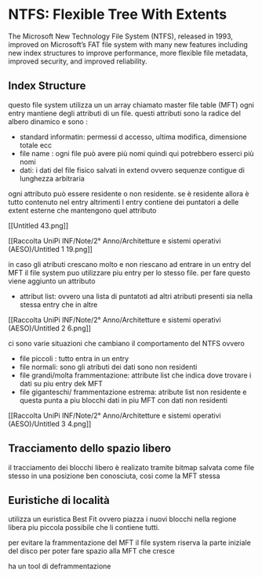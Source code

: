 # NTFS: Flexible Tree With Extents

The Microsoft New Technology File System (NTFS), released in 1993, improved on
Microsoft’s FAT file system with many new features including new index structures to
improve performance, more flexible file metadata, improved security, and improved
reliability.

## Index Structure

questo file system utilizza un un array chiamato master file table (MFT) ogni entry mantiene degli attributi di un file. questi attributi sono la radice del albero dinamico e sono :

- standard informatin: permessi d accesso, ultima modifica, dimensione totale ecc
- file name : ogni file può avere più nomi quindi qui potrebbero esserci più nomi
- dati: i dati del file fisico salvati in extend ovvero sequenze contigue di lunghezza arbitraria

ogni attributo può essere residente o non residente. se è residente allora è tutto contenuto nel entry altrimenti l entry contiene dei puntatori a delle extent esterne che mantengono quel attributo

[[Untitled 43.png]]

[[Raccolta UniPi INF/Note/2° Anno/Architetture e sistemi operativi (AESO)/Untitled 1 19.png]]

in caso gli atributi crescano molto e non riescano ad entrare in un entry del MFT il file system puo utilizzare piu entry per lo stesso file. per fare questo viene aggiunto un attributo

- attribut list: ovvero una lista di puntatoti ad altri atributi presenti sia nella stessa entry che in altre

[[Raccolta UniPi INF/Note/2° Anno/Architetture e sistemi operativi (AESO)/Untitled 2 6.png]]

ci sono varie situazioni che cambiano il comportamento del NTFS ovvero

- file piccoli : tutto entra in un entry
- file normali: sono gli atributi dei dati sono non residenti
- file grandi/molta frammentazione: attribute list che indica dove trovare i dati su piu entry dek MFT
- file giganteschi/ frammentazione estrema: atribute list non residente e questa punta a piu blocchi dati in piu MFT con dati non residenti

[[Raccolta UniPi INF/Note/2° Anno/Architetture e sistemi operativi (AESO)/Untitled 3 4.png]]

## Tracciamento dello spazio libero

il tracciamento dei blocchi libero è realizato tramite bitmap  salvata come file stesso in una posizione ben conosciuta, cosi come la MFT stessa

## Euristiche di località

utilizza un euristica Best Fit ovvero piazza i nuovi blocchi nella regione libera piu piccola possibile che li contiene tutti.

 per evitare la frammentazione del MFT il file system riserva la parte iniziale del disco per poter fare spazio alla MFT che cresce

ha un tool di deframmentazione
